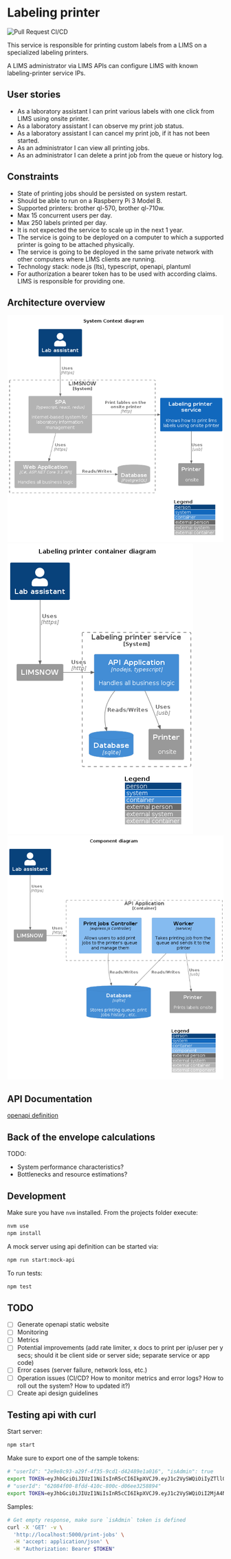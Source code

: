 # Labeling printer

![Pull Request CI/CD](https://github.com/moshensky/enterprise-backend-assignment/workflows/Pull%20Request%20CI/CD/badge.svg?branch=main)

This service is responsible for printing custom labels from a LIMS on a specialized labeling printers.

A LIMS administrator via LIMS APIs can configure LIMS with known labeling-printer service IPs.

## User stories

- As a laboratory assistant I can print various labels with one click from LIMS using onsite printer.
- As a laboratory assistant I can observe my print job status.
- As a laboratory assistant I can cancel my print job, if it has not been started.
- As an administrator I can view all printing jobs.
- As an administrator I can delete a print job from the queue or history log.

## Constraints

- State of printing jobs should be persisted on system restart.
- Should be able to run on a Raspberry Pi 3 Model B.
- Supported printers: brother ql-570, brother ql-710w.
- Max 15 concurrent users per day.
- Max 250 labels printed per day.
- It is not expected the service to scale up in the next 1 year.
- The service is going to be deployed on a computer to which a supported printer is going to be attached physically.
- The service is going to be deployed in the same private network with other computers where LIMS clients are running.
- Technology stack: node.js (lts), typescript, openapi, plantuml
- For authorization a bearer token has to be used with according claims. LIMS is responsible for providing one.

## Architecture overview

![System context diagram](docs/diagrams/out/system_context/system_context.png)
![Labeling printer container diagram](docs/diagrams/out/labeling_printer_container_diagram/labeling_printer_container_diagram.png)
![Labeling printer component diagram](docs/diagrams/out/labeling_printer_component_diagram/labeling_printer_component_diagram.png)

## API Documentation

[openapi definition](docs/labeling-printer.0.0.oas.yaml)

## Back of the envelope calculations

TODO:

- System performance characteristics?
- Bottlenecks and resource estimations?

## Development

Make sure you have `nvm` installed. From the projects folder execute:

```sh
nvm use
npm install
```

A mock server using api definition can be started via:

```sh
npm run start:mock-api
```

To run tests:

```sh
npm test
```

## TODO

- [ ] Generate openapi static website
- [ ] Monitoring
- [ ] Metrics
- [ ] Potential improvements (add rate limiter, x docs to print per ip/user per y secs; should it be client side or server side; separate service or app code)
- [ ] Error cases (server failure, network loss, etc.)
- [ ] Operation issues (CI/CD? How to monitor metrics and error logs? How to roll out the system? How to updated it?)
- [ ] Create api design guidelines

## Testing api with curl

Start server:

```sh
npm start
```

Make sure to export one of the sample tokens:

```sh
# "userId": "2e9e8c93-a29f-4f35-9cd1-d42489e1a016", "isAdmin": true
export TOKEN=eyJhbGciOiJIUzI1NiIsInR5cCI6IkpXVCJ9.eyJ1c2VySWQiOiIyZTllOGM5My1hMjlmLTRmMzUtOWNkMS1kNDI0ODllMWEwMTYiLCJpc0FkbWluIjp0cnVlfQ.NzsZlvC1Lje9OWIkBhd227XOv6PZzFVaTScgDTGVa1w
# "userId": "62084f00-8fdd-410c-800c-d06ee3258894"
export TOKEN=eyJhbGciOiJIUzI1NiIsInR5cCI6IkpXVCJ9.eyJ1c2VySWQiOiI2MjA4NGYwMC04ZmRkLTQxMGMtODAwYy1kMDZlZTMyNTg4OTQifQ.ay3PtKhDvNrTy_IQ35JQ0vcX5CWBD0GueaJ9IXluU_w
```

Samples:

```sh
# Get empty response, make sure `isAdmin` token is defined
curl -X 'GET' -v \
  'http://localhost:5000/print-jobs' \
  -H 'accept: application/json' \
  -H "Authorization: Bearer $TOKEN" 
```

